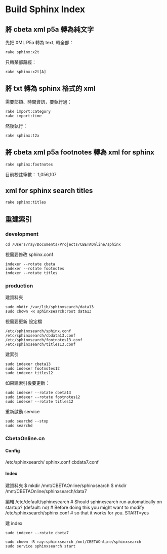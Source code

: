 # Build Sphinx Index

## 將 cbeta xml p5a 轉為純文字

先把 XML P5a 轉為 text, 轉全部：

    rake sphinx:x2t

只轉某部藏經：

    rake sphinx:x2t[A]

## 將 txt 轉為 sphinx 格式的 xml

需要部類、時間資訊，要執行過：

    rake import:category
    rake import:time

然後執行：

    rake sphinx:t2x

## 將 cbeta xml p5a footnotes 轉為 xml for sphinx

    rake sphinx:footnotes

目前校註筆數： 1,056,107

## xml for sphinx search titles

    rake sphinx:titles

## 重建索引

### development

    cd /Users/ray/Documents/Projects/CBETAOnline/sphinx

視需要修改 sphinx.conf

    indexer --rotate cbeta
    indexer --rotate footnotes
    indexer --rotate titles

### production

建資料夾

    sudo mkdir /var/lib/sphinxsearch/data13
    sudo chown -R sphinxsearch:root data13

視需要更新 設定檔

    /etc/sphinxsearch/sphinx.conf
    /etc/sphinxsearch/cbdata13.conf
    /etc/sphinxsearch/footnotes13.conf
    /etc/sphinxsearch/titles13.conf

建索引

    sudo indexer cbeta13
    sudo indexer footnotes12
    sudo indexer titles12

如果建索引後要更新：

    sudo indexer --rotate cbeta13
    sudo indexer --rotate footnotes12
    sudo indexer --rotate titles12

重新啟動 service

    sudo searchd --stop
    sudo searchd

### CbetaOnline.cn

#### Config

/etc/sphinxsearch/
sphinx.conf
cbdata7.conf

#### Index

建資料夾
    $ mkdir /mnt/CBETAOnline/sphinxsearch
    $ mkdir /mnt/CBETAOnline/sphinxsearch/data7

編輯 /etc/default/sphinxsearch
    # Should sphinxsearch run automatically on startup? (default: no)
    # Before doing this you might want to modify /etc/sphinxsearch/sphinx.conf
    # so that it works for you.
    START=yes

建 index

    sudo indexer --rotate cbeta7

    sudo chown -R ray:sphinxsearch /mnt/CBETAOnline/sphinxsearch
    sudo service sphinxsearch start
